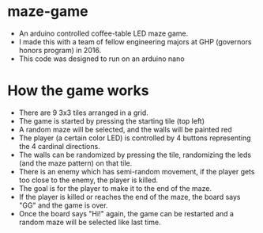 # maze-game
- An arduino controlled coffee-table LED maze game.
- I made this with a team of fellow engineering majors at GHP (governors honors program) in 2016.
- This code was designed to run on an arduino nano

# How the game works
- There are 9 3x3 tiles arranged in a grid. 
- The game is started by pressing the starting tile (top left)
- A random maze will be selected, and the walls will be painted red
- The player (a certain color LED) is controlled by 4 buttons representing the 4 cardinal directions.
- The walls can be randomized by pressing the tile, randomizing the leds (and the maze pattern) on that tile.
- There is an enemy which has semi-random movement, if the player gets too close to the enemy, the player is killed.
- The goal is for the player to make it to the end of the maze.
- If the player is killed or reaches the end of the maze, the board says "GG" and the game is over. 
- Once the board says "Hi!" again, the game can be restarted and a random maze will be selected like last time.


